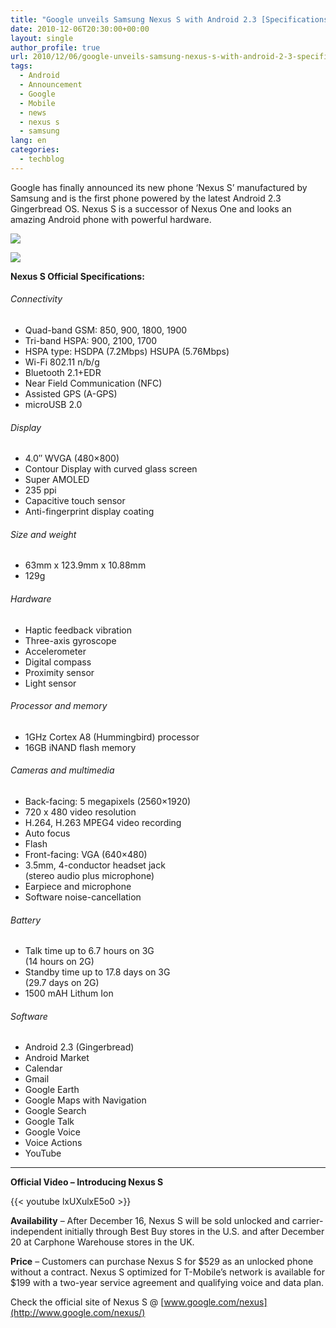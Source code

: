 ```yaml
---
title: "Google unveils Samsung Nexus S with Android 2.3 [Specifications &amp; Price]"
date: 2010-12-06T20:30:00+00:00
layout: single
author_profile: true
url: 2010/12/06/google-unveils-samsung-nexus-s-with-android-2-3-specifications-price/
tags:
  - Android
  - Announcement
  - Google
  - Mobile
  - news
  - nexus s
  - samsung
lang: en
categories: 
  - techblog
---
```

Google has finally announced its new phone ‘Nexus S’ manufactured by Samsung and is the first phone powered by the latest Android 2.3 Gingerbread OS. Nexus S is a successor of Nexus One and looks an amazing Android phone with powerful hardware.

![](http://lh6.ggpht.com/_vaUVXcmC3OI/TP1Aq0b1tFI/AAAAAAAADWc/WRW0ss7-iME/s1600-h/nexus_s_logo%5B2%5D.png)

![](http://lh3.ggpht.com/_vaUVXcmC3OI/TP1Atahc91I/AAAAAAAADWk/a112IZvmNaw/s1600-h/GoogleNexusS%5B4%5D.jpg)

**Nexus S Official Specifications:**

###### Connectivity

  * Quad-band GSM: 850, 900, 1800, 1900 
  * Tri-band HSPA: 900, 2100, 1700 
  * HSPA type: HSDPA (7.2Mbps) HSUPA (5.76Mbps) 
  * Wi-Fi 802.11 n/b/g 
  * Bluetooth 2.1+EDR 
  * Near Field Communication (NFC) 
  * Assisted GPS (A-GPS) 
  * microUSB 2.0

###### Display

  * 4.0&#8243; WVGA (480×800) 
  * Contour Display with curved glass screen 
  * Super AMOLED 
  * 235 ppi 
  * Capacitive touch sensor 
  * Anti-fingerprint display coating

###### Size and weight

  * 63mm x 123.9mm x 10.88mm 
  * 129g

###### Hardware

  * Haptic feedback vibration 
  * Three-axis gyroscope 
  * Accelerometer 
  * Digital compass 
  * Proximity sensor 
  * Light sensor

###### Processor and memory

  * 1GHz Cortex A8 (Hummingbird) processor 
  * 16GB iNAND flash memory

###### Cameras and multimedia

  * Back-facing: 5 megapixels (2560×1920) 
  * 720 x 480 video resolution 
  * H.264, H.263 MPEG4 video recording 
  * Auto focus 
  * Flash 
  * Front-facing: VGA (640×480) 
  * 3.5mm, 4-conductor headset jack  
    (stereo audio plus microphone) 
  * Earpiece and microphone 
  * Software noise-cancellation

###### Battery

  * Talk time up to 6.7 hours on 3G  
    (14 hours on 2G) 
  * Standby time up to 17.8 days on 3G  
    (29.7 days on 2G) 
  * 1500 mAH Lithum Ion

###### Software

  * Android 2.3 (Gingerbread) 
  * Android Market 
  * Calendar 
  * Gmail 
  * Google Earth 
  * Google Maps with Navigation 
  * Google Search 
  * Google Talk 
  * Google Voice 
  * Voice Actions 
  * YouTube

****

**Official Video – Introducing Nexus S**

{{< youtube lxUXulxE5o0 >}}

**Availability** – After December 16, Nexus S will be sold unlocked and carrier-independent initially through Best Buy stores in the U.S. and after December 20 at Carphone Warehouse stores in the UK.

**Price** – Customers can purchase Nexus S for $529 as an unlocked phone without a contract. Nexus S optimized for T-Mobile’s network is available for $199 with a two-year service agreement and qualifying voice and data plan.

Check the official site of Nexus S @ [www.google.com/nexus](http://www.google.com/nexus/)
